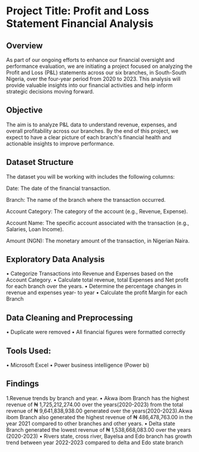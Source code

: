 # Project Title: Profit and Loss Statement Financial Analysis

## Overview

As part of our ongoing efforts to enhance our financial oversight and performance evaluation, we are initiating a project focused on analyzing the Profit and Loss (P&L) statements across our six branches, in South-South Nigeria, over the four-year period from 2020 to 2023. This analysis will provide valuable insights into our financial activities and help inform strategic decisions moving forward.

## Objective

The aim is to analyze P&L data to understand revenue, expenses, and overall profitability across our branches. By the end of this project, we expect to have a clear picture of each branch's financial health and actionable insights to improve performance.

## Dataset Structure

The dataset you will be working with includes the following columns:

Date: The date of the financial transaction.

Branch: The name of the branch where the transaction occurred.

Account Category: The category of the account (e.g., Revenue, Expense).

Account Name: The specific account associated with the transaction (e.g., Salaries, Loan Income).

Amount (NGN): The monetary amount of the transaction, in Nigerian Naira.

## Exploratory Data Analysis
•	Categorize Transactions into Revenue and Expenses based on the Account Category.
•	Calculate total revenue, total Expenses and Net profit for each branch over the years.
•	Determine the percentage changes in revenue and expenses year- to year 
•	Calculate the profit Margin for each Branch

## Data Cleaning and Preprocessing
•	Duplicate were removed
•	All financial figures were formatted correctly

## Tools Used:
•	Microsoft Excel
•	Power business intelligence (Power bi)

## Findings
1.Revenue trends by branch and year.
•	Akwa ibom  Branch has the highest revenue of  ₦ 1,725,212,274.00 over the years(2020-2023) from the total revenue of ₦ 9,641,838,938.00 generated over the years(2020-2023).Akwa ibom Branch also generated the highest  revenue of ₦ 486,478,763.00 in the year 2021 compared to other branches and other years.
•	Delta state Branch generated the lowest revenue of ₦ 1,538,668,083.00 over the years (2020-2023)
•	Rivers state, cross river, Bayelsa and Edo branch has growth trend between year 2022-2023 compared to delta and Edo state branch 
